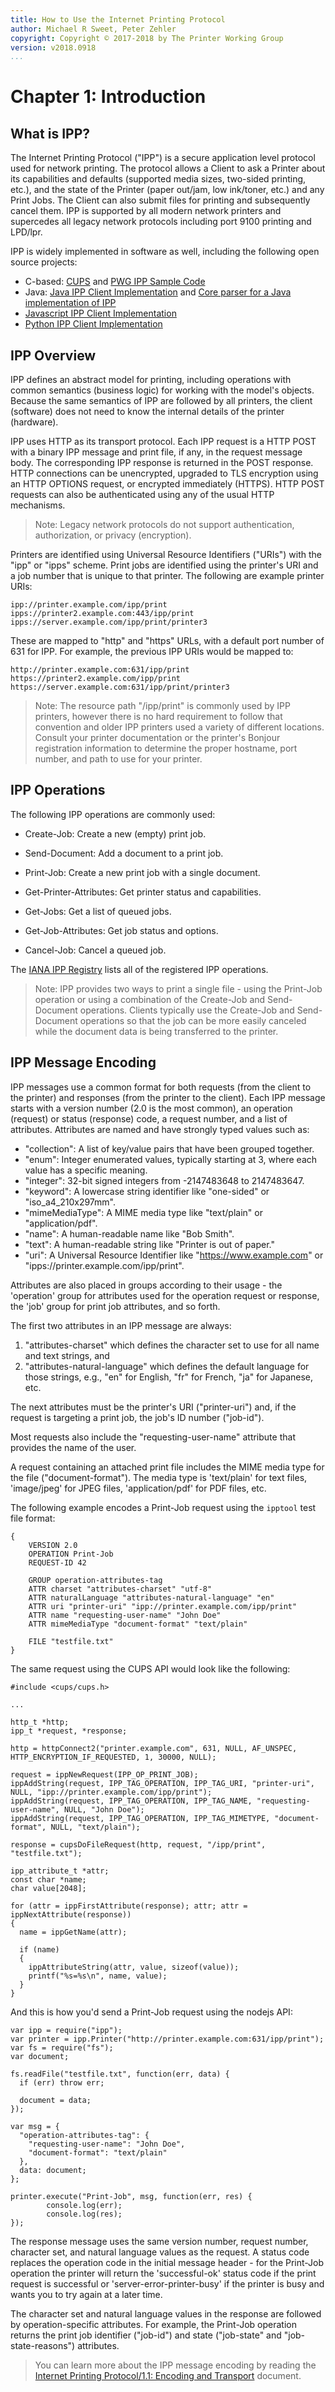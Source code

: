 ```yaml
---
title: How to Use the Internet Printing Protocol
author: Michael R Sweet, Peter Zehler
copyright: Copyright © 2017-2018 by The Printer Working Group
version: v2018.0918
...
```


Chapter 1: Introduction
=======================


What is IPP?
------------

The Internet Printing Protocol ("IPP") is a secure application level protocol
used for network printing.  The protocol allows a Client to ask a Printer about
its capabilities and defaults (supported media sizes, two-sided printing, etc.),
and the state of the Printer (paper out/jam, low ink/toner, etc.) and any Print
Jobs.  The Client can also submit files for printing and subsequently cancel
them.  IPP is supported by all modern network printers and supercedes all legacy
network protocols including port 9100 printing and LPD/lpr.

IPP is widely implemented in software as well, including the following open
source projects:

- C-based: [CUPS](https://www.cups.org/) and
  [PWG IPP Sample Code](https://istopwg.github.io/ippsample)
- Java: [Java IPP Client Implementation](https://code.google.com/archive/p/jspi/)
  and
  [Core parser for a Java implementation of IPP](https://github.com/HPInc/jipp)
- [Javascript IPP Client Implementation](https://github.com/williamkapke/ipp)
- [Python IPP Client Implementation](http://www.pykota.com/software/pkipplib/)


IPP Overview
------------

IPP defines an abstract model for printing, including operations with common
semantics (business logic) for working with the model's objects.  Because the
same semantics of IPP are followed by all printers, the client (software) does
not need to know the internal details of the printer (hardware).

IPP uses HTTP as its transport protocol.  Each IPP request is a HTTP POST with
a binary IPP message and print file, if any, in the request message body.  The
corresponding IPP response is returned in the POST response.  HTTP connections
can be unencrypted, upgraded to TLS encryption using an HTTP OPTIONS request, or
encrypted immediately (HTTPS).  HTTP POST requests can also be authenticated
using any of the usual HTTP mechanisms.

> Note: Legacy network protocols do not support authentication, authorization,
> or privacy (encryption).

Printers are identified using Universal Resource Identifiers ("URIs") with the
"ipp" or "ipps" scheme.  Print jobs are identified using the printer's URI and a
job number that is unique to that printer.  The following are example printer
URIs:

```
ipp://printer.example.com/ipp/print
ipps://printer2.example.com:443/ipp/print
ipps://server.example.com/ipp/print/printer3
```

These are mapped to "http" and "https" URLs, with a default port number of 631
for IPP.  For example, the previous IPP URIs would be mapped to:

```
http://printer.example.com:631/ipp/print
https://printer2.example.com/ipp/print
https://server.example.com:631/ipp/print/printer3
```

> Note: The resource path "/ipp/print" is commonly used by IPP printers, however
> there is no hard requirement to follow that convention and older IPP printers
> used a variety of different locations.  Consult your printer documentation or
> the printer's Bonjour registration information to determine the proper
> hostname, port number, and path to use for your printer.


IPP Operations
--------------

The following IPP operations are commonly used:

- Create-Job: Create a new (empty) print job.

- Send-Document: Add a document to a print job.

- Print-Job: Create a new print job with a single document.

- Get-Printer-Attributes: Get printer status and capabilities.

- Get-Jobs: Get a list of queued jobs.

- Get-Job-Attributes: Get job status and options.

- Cancel-Job: Cancel a queued job.

The [IANA IPP Registry](https://www.iana.org/assignments/ipp-registrations)
lists all of the registered IPP operations.

> Note: IPP provides two ways to print a single file - using the Print-Job
> operation or using a combination of the Create-Job and Send-Document
> operations.  Clients typically use the Create-Job and Send-Document operations
> so that the job can be more easily canceled while the document data is being
> transferred to the printer.


IPP Message Encoding
--------------------

IPP messages use a common format for both requests (from the client to the
printer) and responses (from the printer to the client).  Each IPP message
starts with a version number (2.0 is the most common), an operation (request) or
status (response) code, a request number, and a list of attributes.  Attributes
are named and have strongly typed values such as:

- "collection": A list of key/value pairs that have been grouped together.
- "enum": Integer enumerated values, typically starting at 3, where each value
  has a specific meaning.
- "integer": 32-bit signed integers from -2147483648 to 2147483647.
- "keyword": A lowercase string identifier like "one-sided" or
   "iso\_a4\_210x297mm".
- "mimeMediaType": A MIME media type like "text/plain" or "application/pdf".
- "name": A human-readable name like "Bob Smith".
- "text": A human-readable string like "Printer is out of paper."
- "uri": A Universal Resource Identifier like "https://www.example.com" or
  "ipps://printer.example.com/ipp/print".

Attributes are also placed in groups according to their usage - the 'operation'
group for attributes used for the operation request or response, the 'job' group
for print job attributes, and so forth.

The first two attributes in an IPP message are always:

1. "attributes-charset" which defines the character set to use for all name
   and text strings, and
2. "attributes-natural-language" which defines the default language for those
   strings, e.g., "en" for English, "fr" for French, "ja" for Japanese, etc.

The next attributes must be the printer's URI ("printer-uri") and, if the
request is targeting a print job, the job's ID number ("job-id").

Most requests also include the "requesting-user-name" attribute that provides
the name of the user.

A request containing an attached print file includes the MIME media type for
the file ("document-format").  The media type is 'text/plain' for text files,
'image/jpeg' for JPEG files, 'application/pdf' for PDF files, etc.

The following example encodes a Print-Job request using the `ipptool` test file
format:

```
{
    VERSION 2.0
    OPERATION Print-Job
    REQUEST-ID 42

    GROUP operation-attributes-tag
    ATTR charset "attributes-charset" "utf-8"
    ATTR naturalLanguage "attributes-natural-language" "en"
    ATTR uri "printer-uri" "ipp://printer.example.com/ipp/print"
    ATTR name "requesting-user-name" "John Doe"
    ATTR mimeMediaType "document-format" "text/plain"

    FILE "testfile.txt"
}
```

The same request using the CUPS API would look like the following:

```
#include <cups/cups.h>

...

http_t *http;
ipp_t *request, *response;

http = httpConnect2("printer.example.com", 631, NULL, AF_UNSPEC, HTTP_ENCRYPTION_IF_REQUESTED, 1, 30000, NULL);

request = ippNewRequest(IPP_OP_PRINT_JOB);
ippAddString(request, IPP_TAG_OPERATION, IPP_TAG_URI, "printer-uri", NULL, "ipp://printer.example.com/ipp/print");
ippAddString(request, IPP_TAG_OPERATION, IPP_TAG_NAME, "requesting-user-name", NULL, "John Doe");
ippAddString(request, IPP_TAG_OPERATION, IPP_TAG_MIMETYPE, "document-format", NULL, "text/plain");

response = cupsDoFileRequest(http, request, "/ipp/print", "testfile.txt");

ipp_attribute_t *attr;
const char *name;
char value[2048];

for (attr = ippFirstAttribute(response); attr; attr = ippNextAttribute(response))
{
  name = ippGetName(attr);

  if (name)
  {
    ippAttributeString(attr, value, sizeof(value));
    printf("%s=%s\n", name, value);
  }
}
```

And this is how you'd send a Print-Job request using the nodejs API:

```
var ipp = require("ipp");
var printer = ipp.Printer("http://printer.example.com:631/ipp/print");
var fs = require("fs");
var document;

fs.readFile("testfile.txt", function(err, data) {
  if (err) throw err;

  document = data;
});

var msg = {
  "operation-attributes-tag": {
    "requesting-user-name": "John Doe",
    "document-format": "text/plain"
  },
  data: document;
};

printer.execute("Print-Job", msg, function(err, res) {
        console.log(err);
        console.log(res);
});
```

The response message uses the same version number, request number, character
set, and natural language values as the request.  A status code replaces the
operation code in the initial message header - for the Print-Job operation the
printer will return the 'successful-ok' status code if the print request is
successful or 'server-error-printer-busy' if the printer is busy and wants you
to try again at a later time.

The character set and natural language values in the response are followed by
operation-specific attributes.  For example, the Print-Job operation returns the
print job identifier ("job-id") and state ("job-state" and "job-state-reasons")
attributes.

> You can learn more about the IPP message encoding by reading the
> [Internet Printing Protocol/1.1: Encoding and Transport](https://tools.ietf.org/html/rfc8010)
> document.
